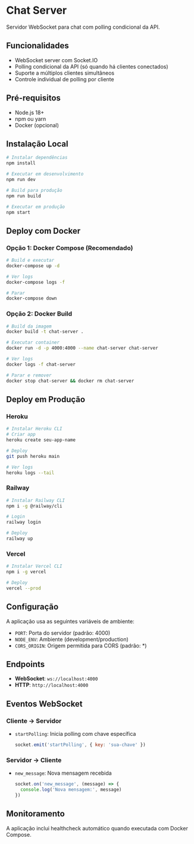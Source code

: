 # Chat Server

Servidor WebSocket para chat com polling condicional da API.

## Funcionalidades

- WebSocket server com Socket.IO
- Polling condicional da API (só quando há clientes conectados)
- Suporte a múltiplos clientes simultâneos
- Controle individual de polling por cliente

## Pré-requisitos

- Node.js 18+
- npm ou yarn
- Docker (opcional)

## Instalação Local

```bash
# Instalar dependências
npm install

# Executar em desenvolvimento
npm run dev

# Build para produção
npm run build

# Executar em produção
npm start
```

## Deploy com Docker

### Opção 1: Docker Compose (Recomendado)

```bash
# Build e executar
docker-compose up -d

# Ver logs
docker-compose logs -f

# Parar
docker-compose down
```

### Opção 2: Docker Build

```bash
# Build da imagem
docker build -t chat-server .

# Executar container
docker run -d -p 4000:4000 --name chat-server chat-server

# Ver logs
docker logs -f chat-server

# Parar e remover
docker stop chat-server && docker rm chat-server
```

## Deploy em Produção

### Heroku

```bash
# Instalar Heroku CLI
# Criar app
heroku create seu-app-name

# Deploy
git push heroku main

# Ver logs
heroku logs --tail
```

### Railway

```bash
# Instalar Railway CLI
npm i -g @railway/cli

# Login
railway login

# Deploy
railway up
```

### Vercel

```bash
# Instalar Vercel CLI
npm i -g vercel

# Deploy
vercel --prod
```

## Configuração

A aplicação usa as seguintes variáveis de ambiente:

- `PORT`: Porta do servidor (padrão: 4000)
- `NODE_ENV`: Ambiente (development/production)
- `CORS_ORIGIN`: Origem permitida para CORS (padrão: *)

## Endpoints

- **WebSocket**: `ws://localhost:4000`
- **HTTP**: `http://localhost:4000`

## Eventos WebSocket

### Cliente → Servidor
- `startPolling`: Inicia polling com chave específica
  ```javascript
  socket.emit('startPolling', { key: 'sua-chave' })
  ```

### Servidor → Cliente
- `new_message`: Nova mensagem recebida
  ```javascript
  socket.on('new_message', (message) => {
    console.log('Nova mensagem:', message)
  })
  ```

## Monitoramento

A aplicação inclui healthcheck automático quando executada com Docker Compose.
